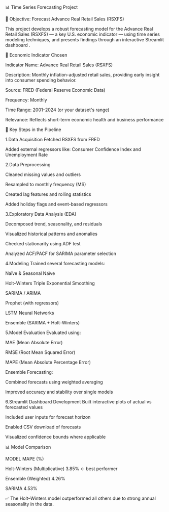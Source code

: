📊 Time Series Forecasting Project


📘 Objective: Forecast Advance Real Retail Sales (RSXFS)

This project develops a robust forecasting model for the Advance Real Retail Sales (RSXFS) — a key U.S. economic indicator — using time series modeling techniques, and presents findings through an interactive Streamlit dashboard .

🎯 Economic Indicator Chosen

Indicator Name: Advance Real Retail Sales (RSXFS)

Description: Monthly inflation-adjusted retail sales, providing early insight into consumer spending behavior.

Source: FRED (Federal Reserve Economic Data)

Frequency: Monthly

Time Range: 2001–2024 (or your dataset's range)

Relevance: Reflects short-term economic health and business performance

🧹 Key Steps in the Pipeline

1.Data Acquisition
  Fetched RSXFS from FRED
  
  Added external regressors like:
    Consumer Confidence Index and 
    Unemployment Rate
    
2.Data Preprocessing

  Cleaned missing values and outliers
  
  Resampled to monthly frequency (MS)
  
  Created lag features and rolling statistics
  
  Added holiday flags and event-based regressors
  
  
3.Exploratory Data Analysis (EDA)

  Decomposed trend, seasonality, and residuals
  
  Visualized historical patterns and anomalies
  
  Checked stationarity using ADF test
  
  Analyzed ACF/PACF for SARIMA parameter selection
  
4.Modeling
  Trained several forecasting models:
  
  Naïve & Seasonal Naïve
  
  Holt–Winters Triple Exponential Smoothing
  
  SARIMA / ARIMA
  
  Prophet (with regressors)
  
  LSTM Neural Networks
  
  Ensemble (SARIMA + Holt–Winters)
  
5.Model Evaluation
  Evaluated using:
  
  MAE (Mean Absolute Error)
  
  RMSE (Root Mean Squared Error)
  
  MAPE (Mean Absolute Percentage Error)
  
  Ensemble Forecasting:
  
  Combined forecasts using weighted averaging
  
  Improved accuracy and stability over single models
  
6.Streamlit Dashboard Development
  Built interactive plots of actual vs forecasted values
  
  Included user inputs for forecast horizon
  
  Enabled CSV download of forecasts
  
  Visualized confidence bounds where applicable
  
📊 Model Comparison


MODEL
MAPE (%)

Holt–Winters (Multiplicative)
3.85% ← best performer

Ensemble (Weighted)
4.26%

SARIMA
4.53%

✅ The Holt–Winters model outperformed all others due to strong annual seasonality in the data.
